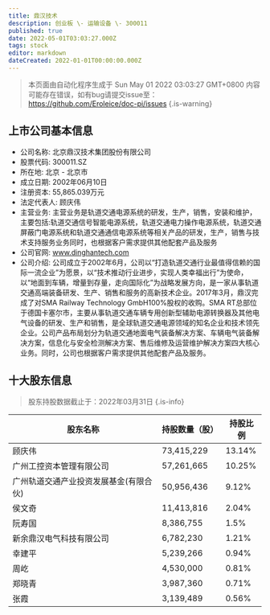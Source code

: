 ```yaml
---
title: 鼎汉技术
description: 创业板 \- 运输设备 \- 300011
published: true
date: 2022-05-01T03:03:27.000Z
tags: stock
editor: markdown
dateCreated: 2022-01-01T00:00:00.000Z
---
```


> 本页面由自动化程序生成于 Sun May 01 2022 03:03:27 GMT+0800
> 内容可能存在错误，如有bug请提交issue至：https://github.com/Eroleice/doc-pi/issues
{.is-warning}

## 上市公司基本信息
- 公司名称: 北京鼎汉技术集团股份有限公司
- 股票代码: 300011.SZ
- 所在地: 北京 - 北京市
- 成立日期: 2002年06月10日
- 注册资本: 55,865.039万元
- 法定代表人: 顾庆伟
- 主营业务: 主营业务是轨道交通电源系统的研发，生产，销售，安装和维护，主要包括:轨道交通信号智能电源系统，轨道交通电力操作电源系统，轨道交通屏蔽门电源系统和轨道交通通信电源系统等相关产品的研发，生产，销售与技术支持服务业务同时，也根据客户需求提供其他配套产品及服务
- 公司官网: www.dinghantech.com
- 公司介绍: 公司成立于2002年6月，公司以“打造轨道交通行业最值得信赖的国际一流企业”为愿景，以“技术推动行业进步，实现人类幸福出行”为使命，以“地面到车辆，增量到存量，走向国际化”为战略发展方向，是一家从事轨道交通高端装备研发、生产、销售和服务的高新技术企业。2017年3月，鼎汉完成了对SMA Railway Technology GmbH100%股权的收购。SMA RT总部位于德国卡塞尔市，主要从事轨道交通车辆专用创新型辅助电源转换器及其他电气设备的研发、生产和销售，是全球轨道交通电源领域的知名企业和技术领先企业。公司产品布局划分为轨道交通地面电气装备解决方案、车辆电气装备解决方案，信息化与安全检测解决方案、售后维修及运营维护解决方案四大核心业务。同时，公司也根据客户需求提供其他配套产品及服务。


## 十大股东信息
> 股东持股数据截止于：2022年03月31日
{.is-info}

| 股东名称 | 持股数量（股） | 持股比例 |
| --- | --- | --- |
| 顾庆伟 | 73,415,229 | 13.14% |
| 广州工控资本管理有限公司 | 57,261,665 | 10.25% |
| 广州轨道交通产业投资发展基金(有限合伙) | 50,956,436 | 9.12% |
| 侯文奇 | 11,413,816 | 2.04% |
| 阮寿国 | 8,386,755 | 1.5% |
| 新余鼎汉电气科技有限公司 | 6,782,230 | 1.21% |
| 幸建平 | 5,239,266 | 0.94% |
| 周屹 | 4,530,000 | 0.81% |
| 郑晓青 | 3,987,360 | 0.71% |
| 张霞 | 3,139,489 | 0.56% |




